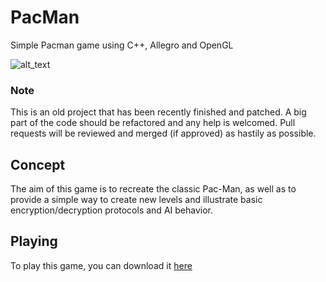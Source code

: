 # PacMan
Simple Pacman game using C++, Allegro and OpenGL

![alt_text](https://user-images.githubusercontent.com/27867160/49513347-f984a900-f890-11e8-803c-f3dbfc08f38e.PNG)

### Note
This is an old project that has been recently finished and patched. A big part of the code should be refactored and any help is welcomed. Pull requests will be reviewed and merged (if approved) as hastily as possible. 

## Concept

The aim of this game is to recreate the classic Pac-Man, as well as to provide a simple way to create new levels and illustrate basic encryption/decryption protocols and AI behavior.

## Playing

To play this game, you can download it [here](https://www.dropbox.com/s/yhf2kv75xatmc5o/Pacman.zip?dl=0)
